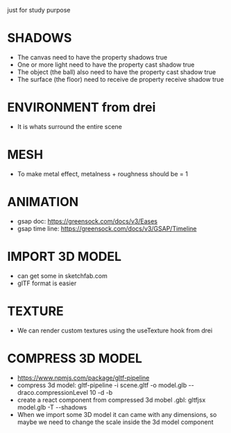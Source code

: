 just for study purpose

# SHADOWS

- The canvas need to have the property shadows true
- One or more light need to have the property cast shadow true
- The object (the ball) also need to have the property cast shadow true
- The surface (the floor) need to receive de property receive shadow true

# ENVIRONMENT from drei

- It is whats surround the entire scene

# MESH

- To make metal effect, metalness + roughness should be = 1

# ANIMATION

- gsap doc: https://greensock.com/docs/v3/Eases
- gsap time line: https://greensock.com/docs/v3/GSAP/Timeline

# IMPORT 3D MODEL

- can get some in sketchfab.com
- glTF format is easier

# TEXTURE

- We can render custom textures using the useTexture hook from drei

# COMPRESS 3D MODEL

- https://www.npmjs.com/package/gltf-pipeline
- compress 3d model: gltf-pipeline -i scene.gltf -o model.glb --draco.compressionLevel 10 -d -b
- create a react component from compressed 3d mobel .gbl: gltfjsx model.glb -T --shadows
- When we import some 3D model it can came with any dimensions, so maybe we need to change the scale inside the 3d model component
